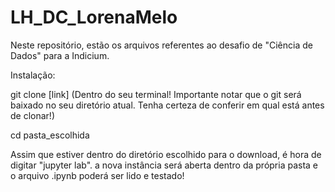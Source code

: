 # LH_DC_LorenaMelo
Neste repositório, estão os arquivos referentes ao desafio de "Ciência de Dados" para a Indicium.

Instalação:

git clone [link] (Dentro do seu terminal! Importante notar que o git será baixado no seu diretório atual. Tenha certeza de conferir em qual está antes de clonar!)

cd pasta_escolhida 

Assim que estiver dentro do diretório escolhido para o download, é hora de digitar "jupyter lab". a nova instância será aberta dentro da própria pasta e o arquivo .ipynb poderá ser lido e testado! 
